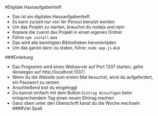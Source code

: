 #Digitale Hausaufgabenheft
* Das ist ein digitales Hausaufgabenheft
* Es kann zurzeit nur von 1er Person benutzt werden
* Um das Projekt zu starten, brauchst du nodejs und npm
* Kopiere die zuerst das Projekt in einen eigenen Ordner
* Führe ``npm install`` aus
* Das wird alle benötigten Bibliotheken herunterladen
* Um das ganze dann zu staten, führe: ``node app.js`` aus

###Einleitung
* Das Programm wird einen Webserver auf Port 1337 starten, gehe deswegen auf http://localhost:1337/
* Wenn du die Website zum ersten Mal besuchst, wirst du aufgefordert, ein Passwort zu setzen
* Anschließend bist du eingeloggt
* Du kannst einfach mit dem Button ``Eintrag Hinzufügen`` beim entsprechendem Tag einen neuen EIntrag machen
* Ganz oben unter den Überschrift kanst du die Woche wechseln
####Viel Spaß